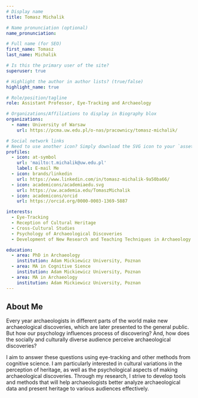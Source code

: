 ```yaml
---
# Display name
title: Tomasz Michalik

# Name pronunciation (optional)
name_pronunciation: 

# Full name (for SEO)
first_name: Tomasz
last_name: Michalik

# Is this the primary user of the site?
superuser: true

# Highlight the author in author lists? (true/false)
highlight_name: true

# Role/position/tagline
role: Assistant Professor, Eye-Tracking and Archaeology

# Organizations/Affiliations to display in Biography blox
organizations:
  - name: University of Warsaw
    url: https://pcma.uw.edu.pl/o-nas/pracownicy/tomasz-michalik/

# Social network links
# Need to use another icon? Simply download the SVG icon to your `assets/media/icons/` folder.
profiles:
  - icon: at-symbol
    url: 'mailto:t.michalik@uw.edu.pl'
    label: E-mail Me
  - icon: brands/linkedin
    url: https://www.linkedin.com/in/tomasz-michalik-9a50ba66/
  - icon: academicons/academiaedu.svg
    url: https://uw.academia.edu/TomaszMichalik
  - icon: academicons/orcid
    url: https://orcid.org/0000-0003-1369-5887 

interests:
  - Eye-Tracking
  - Reception of Cultural Heritage
  - Cross-Cultural Studies
  - Psychology of Archaeological Discoveries
  - Development of New Research and Teaching Techniques in Archaeology

education:
  - area: PhD in Archaeology
    institution: Adam Mickiewicz University, Poznan
  - area: MA in Cognitive Sience 
    institution: Adam Mickiewicz University, Poznan
  - area: MA in Archaeology
    institution: Adam Mickiewicz University, Poznan
---
```


## About Me

Every year archaeologists in different parts of the world make new archaeological discoveries, which are later presented to the general public. But how our psychology influences process of discovering? And, how does the socially and culturally diverse audience perceive archaeological discoveries?

I aim to answer these questions using eye-tracking and other methods from cognitive science. I am particularly interested in cultural variations in the perception of heritage, as well as the psychological aspects of making archaeological discoveries. Through my research, I strive to develop tools and methods that will help archaeologists better analyze archaeological data and present heritage to various audiences effectively.

